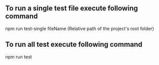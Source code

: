 ## To run a single test file execute following command 
npm run test-single fileName (Relative path of the project's root folder)

## To run all test execute following command
npm run test
